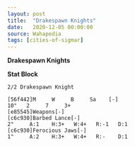 ```yaml
---
layout: post
title:  "Drakespawn Knights"
date:   2020-12-05 00:00:00
source: Wahapedia
tags: [cities-of-sigmar]
---
```


**Drakespawn Knights**

**Stat Block**
```
2/2 Drakespawn Knight
```

```
[56f442]M     W     B     Sa    [-]
10"   2     7     3+    
[e85545]Weapons[-]
[c6c930]Barbed Lance[-]
2"     A:1    H:3+   W:4+   R:-1   D:1   
[c6c930]Ferocious Jaws[-]
1"     A:2    H:3+   W:4+   R:-    D:1   
```
    